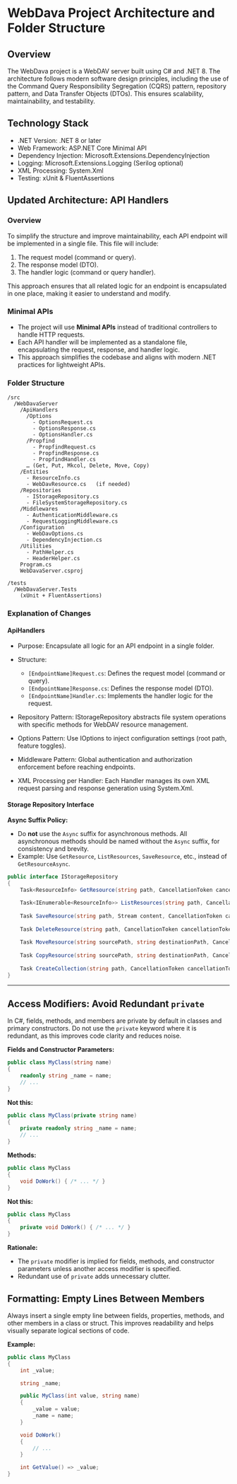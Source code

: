 # WebDava Project Architecture and Folder Structure

## Overview
The WebDava project is a WebDAV server built using C# and .NET 8. The architecture follows modern software design principles, including the use of the Command Query Responsibility Segregation (CQRS) pattern, repository pattern, and Data Transfer Objects (DTOs). This ensures scalability, maintainability, and testability.

## Technology Stack

- .NET Version: .NET 8 or later
- Web Framework: ASP.NET Core Minimal API
- Dependency Injection: Microsoft.Extensions.DependencyInjection
- Logging: Microsoft.Extensions.Logging (Serilog optional)
- XML Processing: System.Xml
- Testing: xUnit & FluentAssertions

## Updated Architecture: API Handlers

### Overview
To simplify the structure and improve maintainability, each API endpoint will be implemented in a single file. This file will include:
1. The request model (command or query).
2. The response model (DTO).
3. The handler logic (command or query handler).

This approach ensures that all related logic for an endpoint is encapsulated in one place, making it easier to understand and modify.

### Minimal APIs
- The project will use **Minimal APIs** instead of traditional controllers to handle HTTP requests.
- Each API handler will be implemented as a standalone file, encapsulating the request, response, and handler logic.
- This approach simplifies the codebase and aligns with modern .NET practices for lightweight APIs.

### Folder Structure

```
/src
  /WebDavaServer
    /ApiHandlers
      /Options
        - OptionsRequest.cs
        - OptionsResponse.cs
        - OptionsHandler.cs
      /Propfind
        - PropfindRequest.cs
        - PropfindResponse.cs
        - PropfindHandler.cs
      … (Get, Put, Mkcol, Delete, Move, Copy)
    /Entities
      - ResourceInfo.cs
      - WebDavResource.cs   (if needed)
    /Repositories
      - IStorageRepository.cs
      - FileSystemStorageRepository.cs
    /Middlewares
      - AuthenticationMiddleware.cs
      - RequestLoggingMiddleware.cs
    /Configuration
      - WebDavOptions.cs
      - DependencyInjection.cs
    /Utilities
      - PathHelper.cs
      - HeaderHelper.cs
    Program.cs
    WebDavaServer.csproj

/tests
  /WebDavaServer.Tests
    (xUnit + FluentAssertions)
```

### Explanation of Changes

#### ApiHandlers
- Purpose: Encapsulate all logic for an API endpoint in a single folder.
- Structure:
  - `[EndpointName]Request.cs`: Defines the request model (command or query).
  - `[EndpointName]Response.cs`: Defines the response model (DTO).
  - `[EndpointName]Handler.cs`: Implements the handler logic for the request.

- Repository Pattern: IStorageRepository abstracts file system operations with specific methods for WebDAV resource management.

- Options Pattern: Use IOptions<WebDavOptions> to inject configuration settings (root path, feature toggles).

- Middleware Pattern: Global authentication and authorization enforcement before reaching endpoints.

- XML Processing per Handler: Each Handler manages its own XML request parsing and response generation using System.Xml.

#### Storage Repository Interface

**Async Suffix Policy:**
- Do **not** use the `Async` suffix for asynchronous methods. All asynchronous methods should be named without the `Async` suffix, for consistency and brevity.
- Example: Use `GetResource`, `ListResources`, `SaveResource`, etc., instead of `GetResourceAsync`.

```csharp
public interface IStorageRepository
{
    Task<ResourceInfo> GetResource(string path, CancellationToken cancellationToken = default);

    Task<IEnumerable<ResourceInfo>> ListResources(string path, CancellationToken cancellationToken = default);
    
    Task SaveResource(string path, Stream content, CancellationToken cancellationToken = default);
    
    Task DeleteResource(string path, CancellationToken cancellationToken = default);
    
    Task MoveResource(string sourcePath, string destinationPath, CancellationToken cancellationToken = default);
    
    Task CopyResource(string sourcePath, string destinationPath, CancellationToken cancellationToken = default);
    
    Task CreateCollection(string path, CancellationToken cancellationToken = default);
}
```

---

## Access Modifiers: Avoid Redundant `private`

In C#, fields, methods, and members are private by default in classes and primary constructors. Do not use the `private` keyword where it is redundant, as this improves code clarity and reduces noise.

**Fields and Constructor Parameters:**
```csharp
public class MyClass(string name)
{
    readonly string _name = name;
    // ...
}
```

**Not this:**
```csharp
public class MyClass(private string name)
{
    private readonly string _name = name;
    // ...
}
```

**Methods:**
```csharp
public class MyClass
{
    void DoWork() { /* ... */ }
}
```

**Not this:**
```csharp
public class MyClass
{
    private void DoWork() { /* ... */ }
}
```

**Rationale:**
- The `private` modifier is implied for fields, methods, and constructor parameters unless another access modifier is specified.
- Redundant use of `private` adds unnecessary clutter.

## Formatting: Empty Lines Between Members

Always insert a single empty line between fields, properties, methods, and other members in a class or struct. This improves readability and helps visually separate logical sections of code.

**Example:**
```csharp
public class MyClass
{
    int _value;

    string _name;

    public MyClass(int value, string name)
    {
        _value = value;
        _name = name;
    }

    void DoWork()
    {
        // ...
    }

    int GetValue() => _value;
}
```